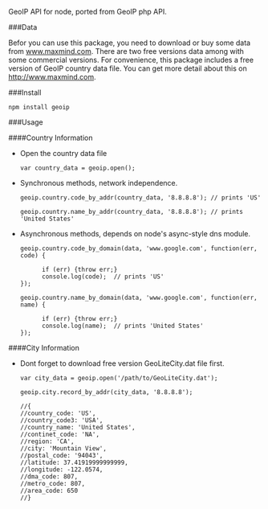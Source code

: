 GeoIP API for node, ported from GeoIP php API.

###Data

Befor you can use this package, you need to download or buy some data from www.maxmind.com.
There are two free versions data among with some commercial versions.
For convenience, this package includes a free version of GeoIP country data file.
You can get more detail about this on http://www.maxmind.com.

###Install

    npm install geoip

###Usage

####Country Information

* Open the country data file

      var country_data = geoip.open();

* Synchronous methods, network independence.

      geoip.country.code_by_addr(country_data, '8.8.8.8'); // prints 'US'

      geoip.country.name_by_addr(country_data, '8.8.8.8'); // prints  'United States'

* Asynchronous methods, depends on node's async-style dns module.

      geoip.country.code_by_domain(data, 'www.google.com', function(err, code) {

            if (err) {throw err;}
            console.log(code);  // prints 'US'
      });

      geoip.country.name_by_domain(data, 'www.google.com', function(err, name) {

            if (err) {throw err;}
            console.log(name);  // prints 'United States'
      });

####City Information

* Dont forget to download free version GeoLiteCity.dat file first.

      var city_data = geoip.open('/path/to/GeoLiteCity.dat');

      geoip.city.record_by_addr(city_data, '8.8.8.8');

      //{ 
      //country_code: 'US',
      //country_code3: 'USA',
      //country_name: 'United States',
      //continet_code: 'NA',
      //region: 'CA',
      //city: 'Mountain View',
      //postal_code: '94043',
      //latitude: 37.41919999999999,
      //longitude: -122.0574,
      //dma_code: 807,
      //metro_code: 807,
      //area_code: 650 
      //}   
